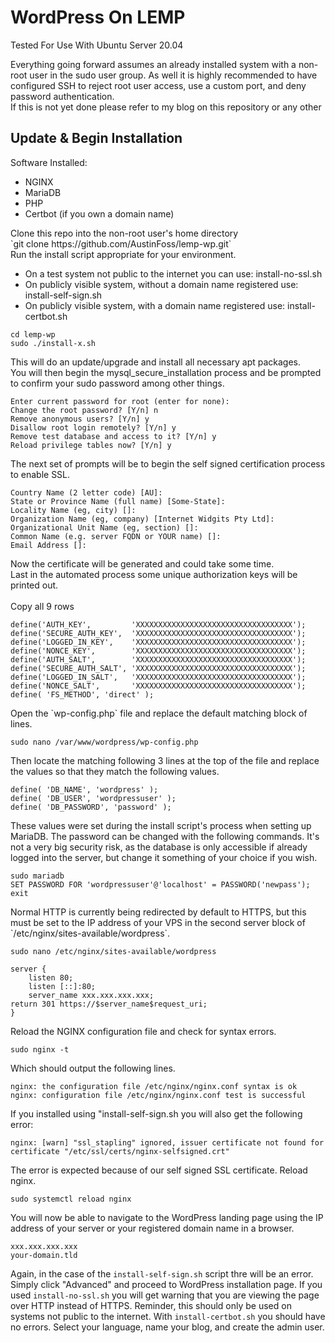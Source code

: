 <h1>WordPress On LEMP</h1>
    <p>Tested For Use With Ubuntu Server 20.04<p>
    <p>Everything going forward assumes an already installed system with a non-root user in the sudo user group. As well it is highly recommended to have configured SSH to reject root user access, use a custom port, and deny password authentication.
    <br> If this is not yet done please refer to my blog on this repository or any other </p>

<h2>Update &amp; Begin Installation</h2>

<p>Software Installed:</p>
<ul>
    <li> NGINX
    <li> MariaDB
    <li> PHP
    <li> Certbot (if you own a domain name)
</ul>

<p>Clone this repo into the non-root user's home directory
<br>`git clone https://github.com/AustinFoss/lemp-wp.git`
<br>Run the install script appropriate for your environment.</p>

<ul>
    <li>On a test system not public to the internet you can use: install-no-ssl.sh
    <li>On publicly visible system, without a domain name registered use: install-self-sign.sh
    <li>On publicly visible system, with a domain name registered use: install-certbot.sh
</ul>

    cd lemp-wp
    sudo ./install-x.sh

<p>This will do an update/upgrade and install all necessary apt packages.
<br>You will then begin the mysql_secure_installation process and be prompted to confirm your sudo password among other things.</p>
    
    Enter current password for root (enter for none):
    Change the root password? [Y/n] n
    Remove anonymous users? [Y/n] y
    Disallow root login remotely? [Y/n] y
    Remove test database and access to it? [Y/n] y
    Reload privilege tables now? [Y/n] y

<p>The next set of prompts will be to begin the self signed certification process to enable SSL.</p>
    
    Country Name (2 letter code) [AU]:
    State or Province Name (full name) [Some-State]:
    Locality Name (eg, city) []:
    Organization Name (eg, company) [Internet Widgits Pty Ltd]:
    Organizational Unit Name (eg, section) []:
    Common Name (e.g. server FQDN or YOUR name) []:
    Email Address []:

<p>Now the certificate will be generated and could take some time.
<br>Last in the automated process some unique authorization keys will be printed out.
<br><br>Copy all 9 rows</p>

    define('AUTH_KEY',         'XXXXXXXXXXXXXXXXXXXXXXXXXXXXXXXXXXX');
    define('SECURE_AUTH_KEY',  'XXXXXXXXXXXXXXXXXXXXXXXXXXXXXXXXXXX');
    define('LOGGED_IN_KEY',    'XXXXXXXXXXXXXXXXXXXXXXXXXXXXXXXXXXX');
    define('NONCE_KEY',        'XXXXXXXXXXXXXXXXXXXXXXXXXXXXXXXXXXX');
    define('AUTH_SALT',        'XXXXXXXXXXXXXXXXXXXXXXXXXXXXXXXXXXX');
    define('SECURE_AUTH_SALT', 'XXXXXXXXXXXXXXXXXXXXXXXXXXXXXXXXXXX');
    define('LOGGED_IN_SALT',   'XXXXXXXXXXXXXXXXXXXXXXXXXXXXXXXXXXX');
    define('NONCE_SALT',       'XXXXXXXXXXXXXXXXXXXXXXXXXXXXXXXXXXX');
    define( 'FS_METHOD', 'direct' );

<p>Open the `wp-config.php` file and replace the default matching block of lines.</p>

    sudo nano /var/www/wordpress/wp-config.php

<p>Then locate the matching following 3 lines at the top of the file and replace the values so that they match the following values.</p>

    define( 'DB_NAME', 'wordpress' );
    define( 'DB_USER', 'wordpressuser' );
    define( 'DB_PASSWORD', 'password' );

<p>These values were set during the install script's process when setting up MariaDB. The password can be changed with the following commands. It's not a very big security risk, as the database is only accessible if already logged into the server, but change it something of your choice if you wish.</p>
    
    sudo mariadb
    SET PASSWORD FOR 'wordpressuser'@'localhost' = PASSWORD('newpass');
    exit

<p>Normal HTTP is currently being redirected by default to HTTPS, but this must be set to the IP address of your VPS in the second server block of `/etc/nginx/sites-available/wordpress`.</p>

    sudo nano /etc/nginx/sites-available/wordpress
    
    server {
        listen 80;
        listen [::]:80;
        server_name xxx.xxx.xxx.xxx;
    return 301 https://$server_name$request_uri;
    }

Reload the NGINX configuration file and check for syntax errors.
    
    sudo nginx -t

Which should output the following lines.
    
    nginx: the configuration file /etc/nginx/nginx.conf syntax is ok
    nginx: configuration file /etc/nginx/nginx.conf test is successful

<p>If you installed using "install-self-sign.sh you will also get the following error:</p>

    nginx: [warn] "ssl_stapling" ignored, issuer certificate not found for certificate "/etc/ssl/certs/nginx-selfsigned.crt"

The error is expected because of our self signed SSL certificate.
Reload nginx.

    sudo systemctl reload nginx

You will now be able to navigate to the WordPress landing page using the IP address of your server or your registered domain name in a browser.

    xxx.xxx.xxx.xxx
    your-domain.tld

Again, in the case of the `install-self-sign.sh` script thre will be an error. Simply click "Advanced" and proceed to WordPress installation page. If you used `install-no-ssl.sh` you will get warning that you are viewing the page over HTTP instead of HTTPS. Reminder, this should only be used on systems not public to the internet. With `install-certbot.sh` you should have no errors. Select your language, name your blog, and create the admin user.

